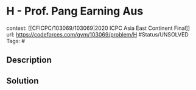 # H - Prof. Pang Earning Aus

contest: [[CFICPC/103069/103069|2020 ICPC Asia East Continent Final]]
url: https://codeforces.com/gym/103069/problem/H
#Status/UNSOLVED
Tags: #

## Description

## Solution

